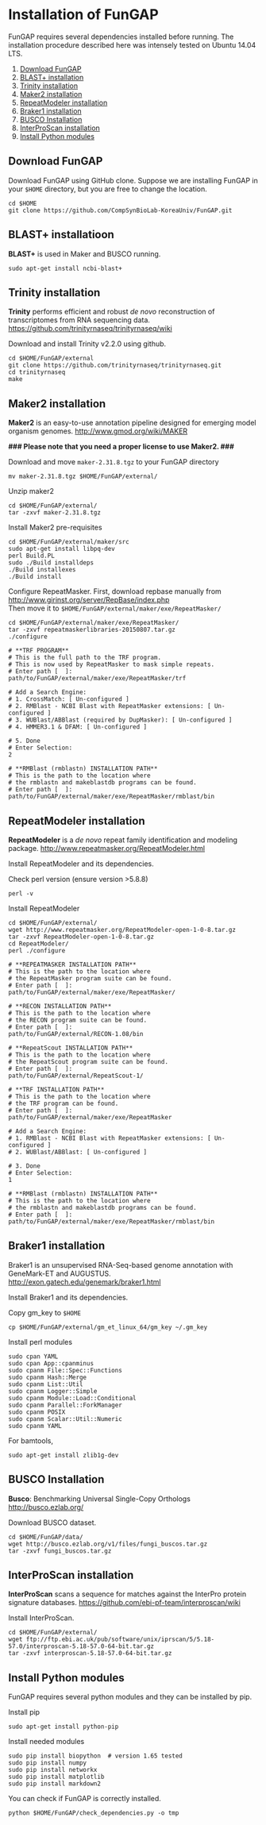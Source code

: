 # Installation of FunGAP

FunGAP requires several dependencies installed before running. The installation procedure described here was intensely tested on Ubuntu 14.04 LTS.

1. [Download FunGAP](#download)
1. [BLAST+ installation](#blast)
1. [Trinity installation](#trinity)
1. [Maker2 installation](#maker)
1. [RepeatModeler installation](#repeatmodeler)
1. [Braker1 installation](#braker)
1. [BUSCO Installation](#busco)
1. [InterProScan installation](#interproscan)
1. [Install Python modules](#pythonmodules)

<a name="download"></a>
## Download FunGAP
Download FunGAP using GitHub clone. Suppose we are installing FunGAP in your `$HOME` directory, but you are free to change the location.

```
cd $HOME
git clone https://github.com/CompSynBioLab-KoreaUniv/FunGAP.git
```

<a name="blast"></a>
## BLAST+ installatioon
**BLAST+** is used in Maker and BUSCO running.

```
sudo apt-get install ncbi-blast+
```

<a name="trinity"></a>
## Trinity installation
**Trinity** performs efficient and robust *de novo* reconstruction of transcriptomes from RNA sequencing data. https://github.com/trinityrnaseq/trinityrnaseq/wiki

Download and install Trinity v2.2.0 using github.

```
cd $HOME/FunGAP/external
git clone https://github.com/trinityrnaseq/trinityrnaseq.git
cd trinityrnaseq
make
```

<a name="maker"></a>
## Maker2 installation
**Maker2** is an easy-to-use annotation pipeline designed for emerging model organism genomes. http://www.gmod.org/wiki/MAKER

**\#\#\# Please note that you need a proper license to use Maker2. \#\#\#**

Download and move `maker-2.31.8.tgz` to your FunGAP directory
```
mv maker-2.31.8.tgz $HOME/FunGAP/external/
```

Unzip maker2
```
cd $HOME/FunGAP/external/
tar -zxvf maker-2.31.8.tgz
```

Install Maker2 pre-requisites
```
cd $HOME/FunGAP/external/maker/src
sudo apt-get install libpq-dev
perl Build.PL
sudo ./Build installdeps
./Build installexes
./Build install
```

Configure RepeatMasker. First, download repbase manually from http://www.girinst.org/server/RepBase/index.php
<br> Then move it to `$HOME/FunGAP/external/maker/exe/RepeatMasker/`

```
cd $HOME/FunGAP/external/maker/exe/RepeatMasker/
tar -zxvf repeatmaskerlibraries-20150807.tar.gz
./configure

# **TRF PROGRAM**
# This is the full path to the TRF program.
# This is now used by RepeatMasker to mask simple repeats.
# Enter path [  ]:
path/to/FunGAP/external/maker/exe/RepeatMasker/trf

# Add a Search Engine:
# 1. CrossMatch: [ Un-configured ]
# 2. RMBlast - NCBI Blast with RepeatMasker extensions: [ Un-configured ]
# 3. WUBlast/ABBlast (required by DupMasker): [ Un-configured ]
# 4. HMMER3.1 & DFAM: [ Un-configured ]

# 5. Done
# Enter Selection:
2

# **RMBlast (rmblastn) INSTALLATION PATH**
# This is the path to the location where
# the rmblastn and makeblastdb programs can be found.
# Enter path [  ]:
path/to/FunGAP/external/maker/exe/RepeatMasker/rmblast/bin
```

<a name="repeatmodeler"></a>
## RepeatModeler installation
**RepeatModeler** is a *de novo* repeat family identification and modeling package.
http://www.repeatmasker.org/RepeatModeler.html

Install RepeatModeler and its dependencies.

Check perl version (ensure version >5.8.8)
```
perl -v
```

Install RepeatModeler
```
cd $HOME/FunGAP/external/
wget http://www.repeatmasker.org/RepeatModeler-open-1-0-8.tar.gz
tar -zxvf RepeatModeler-open-1-0-8.tar.gz
cd RepeatModeler/
perl ./configure

# **REPEATMASKER INSTALLATION PATH**
# This is the path to the location where
# the RepeatMasker program suite can be found.
# Enter path [  ]:
path/to/FunGAP/external/maker/exe/RepeatMasker/

# **RECON INSTALLATION PATH**
# This is the path to the location where
# the RECON program suite can be found.
# Enter path [  ]:
path/to/FunGAP/external/RECON-1.08/bin

# **RepeatScout INSTALLATION PATH**
# This is the path to the location where
# the RepeatScout program suite can be found.
# Enter path [  ]:
path/to/FunGAP/external/RepeatScout-1/

# **TRF INSTALLATION PATH**
# This is the path to the location where
# the TRF program can be found.
# Enter path [  ]:
path/to/FunGAP/external/maker/exe/RepeatMasker

# Add a Search Engine:
# 1. RMBlast - NCBI Blast with RepeatMasker extensions: [ Un-configured ]
# 2. WUBlast/ABBlast: [ Un-configured ]

# 3. Done
# Enter Selection:
1

# **RMBlast (rmblastn) INSTALLATION PATH**
# This is the path to the location where
# the rmblastn and makeblastdb programs can be found.
# Enter path [  ]:
path/to/FunGAP/external/maker/exe/RepeatMasker/rmblast/bin
```

<a name="braker"></a>
## Braker1 installation
Braker1 is an unsupervised RNA-Seq-based genome annotation with GeneMark-ET and AUGUSTUS.
http://exon.gatech.edu/genemark/braker1.html

Install Braker1 and its dependencies.

Copy gm_key to `$HOME`
```
cp $HOME/FunGAP/external/gm_et_linux_64/gm_key ~/.gm_key
```

Install perl modules
```
sudo cpan YAML
sudo cpan App::cpanminus
sudo cpanm File::Spec::Functions
sudo cpanm Hash::Merge
sudo cpanm List::Util
sudo cpanm Logger::Simple
sudo cpanm Module::Load::Conditional
sudo cpanm Parallel::ForkManager
sudo cpanm POSIX
sudo cpanm Scalar::Util::Numeric
sudo cpanm YAML
```

For bamtools,
```
sudo apt-get install zlib1g-dev
```

<a name="busco"></a>
## BUSCO Installation
**Busco**: Benchmarking Universal Single-Copy Orthologs
http://busco.ezlab.org/

Download BUSCO dataset.
```
cd $HOME/FunGAP/data/
wget http://busco.ezlab.org/v1/files/fungi_buscos.tar.gz
tar -zxvf fungi_buscos.tar.gz
```

<a name="interproscan"></a>
## InterProScan installation
**InterProScan** scans a sequence for matches against the InterPro protein signature databases.
https://github.com/ebi-pf-team/interproscan/wiki

Install InterProScan.
```
cd $HOME/FunGAP/external/
wget ftp://ftp.ebi.ac.uk/pub/software/unix/iprscan/5/5.18-57.0/interproscan-5.18-57.0-64-bit.tar.gz
tar -zxvf interproscan-5.18-57.0-64-bit.tar.gz
```

<a name="pythonmodules"></a>
## Install Python modules
FunGAP requires several python modules and they can be installed by pip.

Install pip
```
sudo apt-get install python-pip
```

Install needed modules
```
sudo pip install biopython  # version 1.65 tested
sudo pip install numpy
sudo pip install networkx
sudo pip install matplotlib
sudo pip install markdown2
```

You can check if FunGAP is correctly installed.
```
python $HOME/FunGAP/check_dependencies.py -o tmp
```
